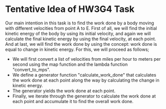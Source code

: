 # Tentative Idea of HW3G4 Task
Our main intention in this task is to find the work done by a body moving with different velocities from point A to E. First of all, we will find the initial kinetic energy of the body by using its initial velocity, and again we will calculate the final kinetic energy by using the final velocity, at each point. And at last, we will find the work done by using the concept: work done is equal to change in kinetic energy. For this, we will proceed as follows;
- We will first convert a list of velocities from miles per hour to meters per second using the map function and the lambda           function "convert_to_mps". 
- We define a generator function "calculate_work_done" that calculates the work done at each point along the way by calculating the   change in kinetic energy.
- The generator yields the work done at each point.
- Finally, we iterate through the generator to calculate the work done at each point and accumulate it to find the overall work       done.

